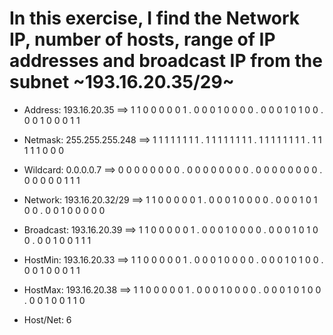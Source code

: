 # In this exercise, I find the Network IP, number of hosts, range of IP addresses and broadcast IP from the subnet ~193.16.20.35/29~

- Address: 193.16.20.35 ==> 1 1 0 0 0 0 0 1 . 0 0 0 1 0 0 0 0 . 0 0 0 1 0 1 0 0 . 0 0 1 0 0 0 1 1

- Netmask: 255.255.255.248 ==> 1 1 1 1 1 1 1 1 . 1 1 1 1 1 1 1 1 . 1 1 1 1 1 1 1 1 . 1 1 1 1 1 0 0 0

- Wildcard: 0.0.0.0.7 ==> 0 0 0 0 0 0 0 0 . 0 0 0 0 0 0 0 0 . 0 0 0 0 0 0 0 0 . 0 0 0 0 0 1 1 1

- Network: 193.16.20.32/29 ==> 1 1 0 0 0 0 0 1 . 0 0 0 1 0 0 0 0 . 0 0 0 1 0 1 0 0 . 0 0 1 0 0 0 0 0

- Broadcast: 193.16.20.39 ==> 1 1 0 0 0 0 0 1 . 0 0 0 1 0 0 0 0 . 0 0 0 1 0 1 0 0 . 0 0 1 0 0 1 1 1

- HostMin: 193.16.20.33 ==> 1 1 0 0 0 0 0 1 . 0 0 0 1 0 0 0 0 . 0 0 0 1 0 1 0 0 . 0 0 1 0 0 0 1 1

- HostMax: 193.16.20.38 ==> 1 1 0 0 0 0 0 1 . 0 0 0 1 0 0 0 0 . 0 0 0 1 0 1 0 0 . 0 0 1 0 0 1 1 0

- Host/Net: 6

